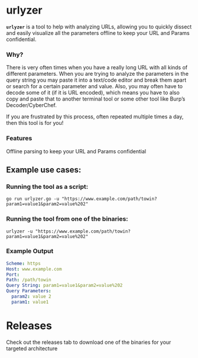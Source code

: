 # urlyzer
**`urlyzer`** is a tool to help with analyzing URLs, allowing you to quickly dissect and easily visualize all the parameters offline to keep your URL and Params confidential.

### Why?
There is very often times when you have a really long URL with all kinds of different parameters. When you are trying to analyze the parameters in the query string you may paste it into a text/code editor and break them apart or search for a certain parameter and value. Also, you may often have to decode some of it (if it is URL encoded), which means you have to also copy and paste that to another terminal tool or some other tool like Burp’s Decoder/CyberChef. 

If you are frustrated by this process, often repeated multiple times a day, then this tool is for you!

### Features
Offline parsing to keep your URL and Params confidential

## Example use cases:
### Running the tool as a script:
```Shell
go run urlyzer.go -u "https://www.example.com/path/towin?param1=value1&param2=value%202"
```
### Running the tool from one of the binaries:
```Shell
urlyzer -u "https://www.example.com/path/towin?param1=value1&param2=value%202"
```

### Example Output
```YAML
Scheme: https
Host: www.example.com
Port: 
Path: /path/towin
Query String: param1=value1&param2=value%202
Query Parameters:
  param2: value 2
  param1: value1
```

# Releases
Check out the releases tab to download one of the binaries for your targeted architecture